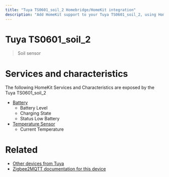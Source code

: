 ```yaml
---
title: "Tuya TS0601_soil_2 Homebridge/HomeKit integration"
description: "Add HomeKit support to your Tuya TS0601_soil_2, using Homebridge, Zigbee2MQTT and homebridge-z2m."
---
```

<!---
This file has been GENERATED using src/docgen/docgen.ts
DO NOT EDIT THIS FILE MANUALLY!
-->
# Tuya TS0601_soil_2
> Soil sensor


# Services and characteristics
The following HomeKit Services and Characteristics are exposed by
the Tuya TS0601_soil_2

* [Battery](../../battery.md)
  * Battery Level
  * Charging State
  * Status Low Battery
* [Temperature Sensor](../../sensors.md)
  * Current Temperature


# Related
* [Other devices from Tuya](../index.md#tuya)
* [Zigbee2MQTT documentation for this device](https://www.zigbee2mqtt.io/devices/TS0601_soil_2.html)